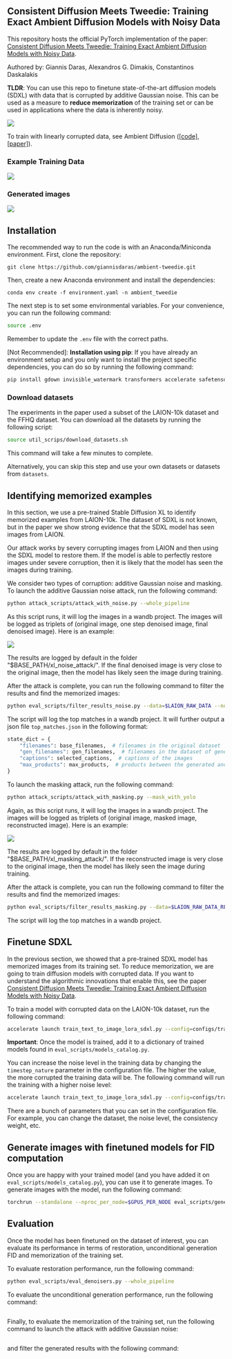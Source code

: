 ## Consistent Diffusion Meets Tweedie: Training Exact Ambient Diffusion Models with Noisy Data

This repository hosts the official PyTorch implementation of the paper: [Consistent Diffusion Meets Tweedie: Training Exact Ambient Diffusion Models with Noisy Data](https://giannisdaras.github.io/publications/consistent_diffusion_meets_tweedie.pdf).


Authored by: Giannis Daras, Alexandros G. Dimakis, Constantinos Daskalakis

**TLDR**: You can use this repo to finetune state-of-the-art diffusion models (SDXL) with data that is corrupted by additive Gaussian noise. This can be used as a measure to **reduce memorization** of the training set or can be used in applications where the data is inherently noisy.

![](figures/memorized_images_inpainting.png)

To train with linearly corrupted data, see Ambient Diffusion ([\[code\]](https://github.com/giannisdaras/ambient-diffusion), [\[paper\]](https://arxiv.org/abs/2305.19256)).


### Example Training Data
![](figures/corrupted_data.png)

### Generated images
![](figures/high_level_with_consistency.png)


## Installation

The recommended way to run the code is with an Anaconda/Miniconda environment.
First, clone the repository: 
```
git clone https://github.com/giannisdaras/ambient-tweedie.git
```

Then, create a new Anaconda environment and install the dependencies:

`conda env create -f environment.yaml -n ambient_tweedie`

The next step is to set some environmental variables. For your convenience, you can run the following command:

```bash
source .env
```
Remember to update the `.env` file with the correct paths.


[Not Recommended]: **Installation using pip**: If you have already an environment setup and you only want to install the project specific dependencies, you can do so by running the following command:

```bash
pip install gdown invisible_watermark transformers accelerate safetensors datasets peft wandb imageio s3fs seaborn plotly opencv-python==4.8.0.74 webdataset git+https://github.com/giannisdaras/ambient_utils.git git+https://github.com/huggingface/diffusers.git 
```



### Download datasets

The experiments in the paper used a subset of the LAION-10k dataset and the FFHQ dataset. You can download all the datasets by running the following script:

```bash
source util_scrips/download_datasets.sh
```
This command will take a few minutes to complete.

Alternatively, you can skip this step and use your own datasets or datasets from `datasets`.

## Identifying memorized examples

In this section, we use a pre-trained Stable Diffusion XL to identify memorized examples from LAION-10k. The dataset of SDXL is not known, but in the paper we show strong evidence that the SDXL model has seen images from LAION.

Our attack works by severy corrupting images from LAION and then using the SDXL model to restore them. If the model is able to perfectly restore images under severe corruption, then it is likely that the model has seen the images during training.

We consider two types of corruption: additive Gaussian noise and masking. To launch the additive Gaussian noise attack, run the following command:

```bash
python attack_scripts/attack_with_noise.py --whole_pipeline
```

As this script runs, it will log the images in a wandb project. The images will be logged as triplets of (original image, one step denoised image, final denoised image). Here is an example:

![](figures/example_noisy.png)

The results are logged by default in the folder "$BASE_PATH/xl_noise_attack/".
If the final denoised image is very close to the original image, then the model has likely seen the image during training. 

After the attack is complete, you can run the following command to filter the results and find the memorized images:

```bash
python eval_scripts/filter_results_noise.py --data=$LAION_RAW_DATA --normalize=True
```

The script will log the top matches in a wandb project. It will further output a json file `top_matches.json` in the following format:
```python
state_dict = {
    "filenames": base_filenames,  # filenames in the original dataset
    "gen_filenames": gen_filenames,  # filenames in the dataset of generated images
    "captions": selected_captions,  # captions of the images
    "max_products": max_products,  # products between the generated and the original images. 
}
```

To launch the masking attack, run the following command:

```bash
python attack_scripts/attack_with_masking.py --mask_with_yolo
```

Again, as this script runs, it will log the images in a wandb project. The images will be logged as triplets of (original image, masked image, reconstructed image). Here is an example:

![](figures/example_masked.png)

The results are logged by default in the folder "$BASE_PATH/xl_masking_attack/".
If the reconstructed image is very close to the original image, then the model has likely seen the image during training. 

After the attack is complete, you can run the following command to filter the results and find the memorized images:

```bash
python eval_scripts/filter_results_masking.py --data=$LAION_RAW_DATA_RESCALED --normalize=True
```

The script will log the top matches in a wandb project.



## Finetune SDXL

In the previous section, we showed that a pre-trained SDXL model has memorized images from its training set. 
To reduce memorization, we are going to train diffusion models with corrupted data. If you want to understand the algorithmic innovations that enable this, see the paper [Consistent Diffusion Meets Tweedie: Training Exact Ambient Diffusion Models with Noisy Data](https://giannisdaras.github.io/publications/consistent_diffusion_meets_tweedie.pdf).


To train a model with corrupted data on the LAION-10k dataset, run the following command:

```bash
accelerate launch train_text_to_image_lora_sdxl.py --config=configs/train_low_level_laion10k.yaml
```

**Important**: Once the model is trained, add it to a dictionary of trained models found in `eval_scripts/models_catalog.py`.

You can increase the noise level in the training data by changing the `timestep_nature` parameter in the configuration file. The higher the value, the more corrupted the training data will be. The following command will run the training with a higher noise level:

```bash
accelerate launch train_text_to_image_lora_sdxl.py --config=configs/train_high_level_laion10k.yaml
```

There are a bunch of parameters that you can set in the configuration file. For example, you can change the dataset, the noise level, the consistency weight, etc.


## Generate images with finetuned models for FID computation

Once you are happy with your trained model (and you have added it on `eval_scripts/models_catalog.py`), you can use it to generate images. To generate images with the model, run the following command:

```bash
torchrun --standalone --nproc_per_node=$GPUS_PER_NODE eval_scripts/generate.py --model_key=<your_model_key>
```


## Evaluation

Once the model has been finetuned on the dataset of interest, you can evaluate its performance in terms of restoration, unconditional generation FID and memorization of the training set.

To evaluate restoration performance, run the following command:

```bash
python eval_scripts/eval_denoisers.py --whole_pipeline
```


To evaluate the unconditional generation performance, run the following command:

```bash
```

Finally, to evaluate the memorization of the training set, run the following command to launch the attack with additive Gaussian noise:

```bash
```

and filter the generated results with the following command:

```bash
```